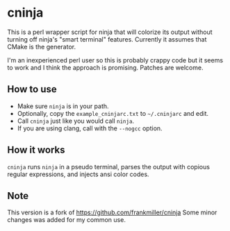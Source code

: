 
cninja
======

This is a perl wrapper script for ninja that will colorize its output without
turning off ninja's "smart terminal" features. Currently it assumes that CMake
is the generator.

I'm an inexperienced perl user so this is probably crappy code but it seems to
work and I think the approach is promising. Patches are welcome.

How to use
----------

* Make sure `ninja` is in your path.
* Optionally, copy the `example_cninjarc.txt` to `~/.cninjarc` and edit.
* Call `cninja` just like you would call `ninja`.
* If you are using clang, call with the `--nogcc` option.

How it works
------------

`cninja` runs `ninja` in a pseudo terminal, parses the output with
copious regular expressions, and injects ansi color codes.

Note
----

This version is a fork of https://github.com/frankmiller/cninja
Some minor changes was added for my common use.
